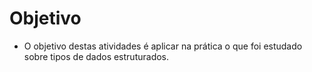 # Objetivo

* O objetivo destas atividades é aplicar na prática o que foi estudado
sobre tipos de dados estruturados.